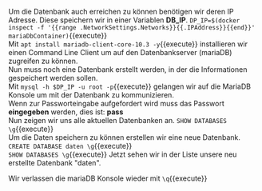 Um die Datenbank auch erreichen zu können benötigen wir deren IP Adresse. Diese speichern wir in einer Variablen **DB_IP**. `DP_IP=$(docker inspect -f '{{range .NetworkSettings.Networks}}{{.IPAddress}}{{end}}' mariaDbContainer)`{{execute}}  
Mit `apt install mariadb-client-core-10.3 -y`{{execute}} installieren wir einen Command Line Client um auf den Datenbankserver (mariaDB) zugreifen zu können.  
Nun muss noch eine Datenbank erstellt werden, in der die Informationen gespeichert werden sollen.  
Mit `mysql -h $DP_IP -u root -p`{{execute}} gelangen wir auf die MariaDB Konsole um mit der Datenbank zu kommunizieren.  
Wenn zur Passworteingabe aufgefordert wird muss das Passwort **eingegeben** werden, dies ist: **pass**  
Nun zeigen wir uns alle aktuellen Datenbanken an. `SHOW DATABASES \g`{{execute}}  
Um die Daten speichern zu können erstellen wir eine neue Datenbank. `CREATE DATABASE daten \g`{{execute}}  
`SHOW DATABASES \g`{{execute}} Jetzt sehen wir in der Liste unsere neu erstellte Datenbank "daten".

Wir verlassen die mariaDB Konsole wieder mit `\q`{{execute}}